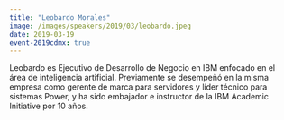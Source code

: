 ```yaml
---
title: "Leobardo Morales"
image: /images/speakers/2019/03/leobardo.jpeg
date: 2019-03-19
event-2019cdmx: true
---
```


Leobardo es Ejecutivo de Desarrollo de Negocio en IBM enfocado en el área de inteligencia artificial. Previamente se desempeñó en la misma empresa como gerente de marca para servidores y líder técnico para sistemas Power, y ha sido embajador e instructor de la IBM Academic Initiative por 10 años.